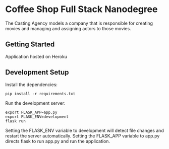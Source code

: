 # Coffee Shop Full Stack Nanodegree
The Casting Agency models a company that is responsible for creating movies and managing and assigning actors to those movies.
## Getting Started

Application hosted on Heroku

## Development Setup
Install the dependencies:

```
pip install -r requirements.txt
```

Run the development server:

```
export FLASK_APP=app.py
export FLASK_ENV=development
flask run
```
Setting the FLASK_ENV variable to development will detect file changes and restart the server automatically. Setting the FLASK_APP variable to app.py directs flask to run app.py and run the application.



